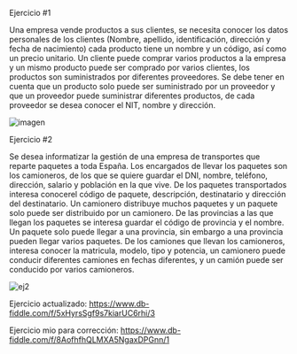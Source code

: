Ejercicio #1

Una empresa vende productos a sus clientes, se necesita conocer los datos personales de los clientes (Nombre, apellido, identificación, dirección y fecha de nacimiento) cada producto tiene un nombre y un código, así como un  precio unitario. Un cliente puede comprar varios productos a la empresa y un mismo producto puede ser comprado por varios clientes, los productos son suministrados por diferentes proveedores. Se debe tener en cuenta que un producto solo puede ser suministrado por un proveedor y que un proveedor puede suministrar diferentes productos, de cada proveedor se desea conocer el NIT, nombre y dirección. 

![imagen](https://user-images.githubusercontent.com/125598881/234967078-c64b0c21-aa8c-48de-9c22-7a2319f170af.png)


Ejercicio #2

Se desea informatizar la gestión de una empresa de transportes que reparte paquetes  a toda España. Los encargados de llevar los paquetes son los camioneros, de los que se quiere guardar el DNI, nombre, teléfono, dirección, salario y población en la que vive. De los paquetes transportados interesa conocerel código de paquete, descripción, destinatario y dirección del destinatario. Un camionero distribuye muchos paquetes y un paquete solo puede ser distribuido por un camionero. De las provincias a las que llegan los paquetes se interesa guardar el código de provincia y el nombre. Un paquete solo puede llegar a una provincia, sin embargo a una provincia pueden llegar varios paquetes. De los camiones que llevan los camioneros, interesa conocer la matricula, modelo, tipo y potencia, un camionero puede conducir diferentes camiones en fechas diferentes, y un camión puede ser conducido por varios camioneros.


![ej2](https://user-images.githubusercontent.com/125598881/235218959-06cab195-ae9d-46e9-ba3f-772fef29431f.png)

Ejercicio actualizado:
https://www.db-fiddle.com/f/5xHyrsSgf9s7kiarUC6rhi/3

Ejercicio mio para corrección:
https://www.db-fiddle.com/f/8AofhfhQLMXA5NgaxDPGnn/1
